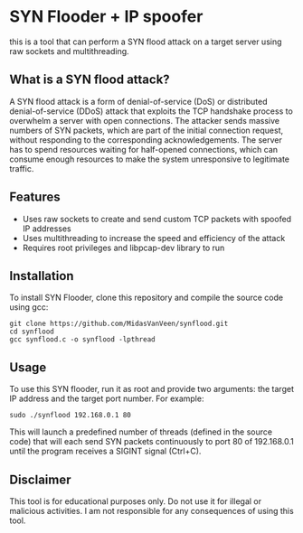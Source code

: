 # SYN Flooder + IP spoofer

this is a tool that can perform a SYN flood attack on a target server using raw sockets and multithreading.

## What is a SYN flood attack?

A SYN flood attack is a form of denial-of-service (DoS) or distributed denial-of-service (DDoS) attack that exploits the TCP handshake process to overwhelm a server with open connections. The attacker sends massive numbers of SYN packets, which are part of the initial connection request, without responding to the corresponding acknowledgements. The server has to spend resources waiting for half-opened connections, which can consume enough resources to make the system unresponsive to legitimate traffic.

## Features

- Uses raw sockets to create and send custom TCP packets with spoofed IP addresses
- Uses multithreading to increase the speed and efficiency of the attack
- Requires root privileges and libpcap-dev library to run

## Installation

To install SYN Flooder, clone this repository and compile the source code using gcc:

```
git clone https://github.com/MidasVanVeen/synflood.git
cd synflood
gcc synflood.c -o synflood -lpthread
```

## Usage

To use this SYN flooder, run it as root and provide two arguments: the target IP address and the target port number. For example:

```
sudo ./synflood 192.168.0.1 80
```

This will launch a predefined number of threads (defined in the source code) that will each send SYN packets continuously to port 80 of 192.168.0.1 until the program receives a SIGINT signal (Ctrl+C).

## Disclaimer

This tool is for educational purposes only. Do not use it for illegal or malicious activities. I am not responsible for any consequences of using this tool.
